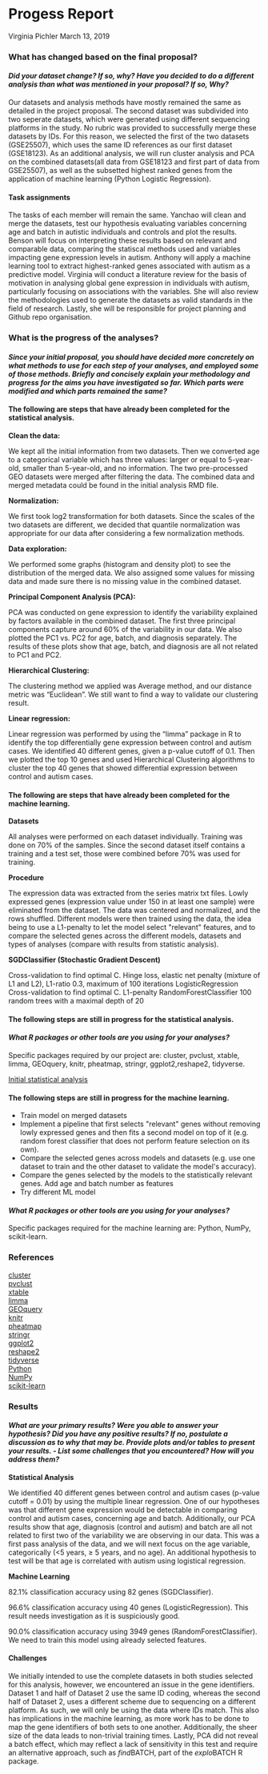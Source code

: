 Progess Report
================
Virginia Pichler
March 13, 2019


### What has changed based on the final proposal?

#### *Did your dataset change? If so, why? Have you decided to do a different analysis than what was mentioned in your proposal? If so, Why?*
Our datasets and analysis methods have mostly remained the same as detailed in the project proposal. The second dataset was subdivided into two seperate datasets, which were generated using different sequencing platforms in the study. No rubric was provided to successfully merge these datasets by IDs. For this reason, we selected the first of the two datasets (GSE25507), which uses the same ID references as our first dataset (GSE18123).  As an additional analysis, we will run cluster analysis and PCA on the combined datasets(all data from GSE18123 and first part of data from GSE25507), as well as the subsetted highest ranked genes from the application of machine learning (Python Logistic Regression).  

#### Task assignments

The tasks of each member will remain the same. Yanchao will clean and merge the datasets, test our hypothesis evaluating variables concerning age and batch in autistic individuals and controls and plot the results. Benson will focus on interpreting these results based on relevant and comparable data, comparing the statiscal methods used and variables impacting gene expression levels in autism. Anthony will apply a machine learning tool to extract highest-ranked genes associated with autism as a predictive model. Virginia will conduct a literature review for the basis of motivation in analysing global gene expression in individuals with autism, particularly focusing on associations with the variables. She will also review the methodologies used to generate the datasets as valid standards in the field of research. Lastly, she will be responsible for project planning and Github repo organisation.    


### What is the progress of the analyses?

#### *Since your initial proposal, you should have decided more concretely on what methods to use for each step of your analyses, and employed some of those methods. Briefly and concisely explain your methodology and progress for the aims you have investigated so far. Which parts were modified and which parts remained the same?*

#### The following are steps that have already been completed for the statistical analysis.     


**Clean the data:**

We kept all the initial information from two datasets. Then we converted age to a categorical variable which has three values: larger or equal to 5-year-old, smaller than 5-year-old, and no information. The two pre-processed GEO datasets were merged after filtering the data. The combined data and merged metadata could be found in the initial analysis RMD file.

**Normalization:**

We first took log2 transformation for both datasets. Since the scales of the two datasets are different, we decided that quantile normalization was appropriate for our data after considering a few normalization methods.

**Data exploration:**

We performed some graphs (histogram and density plot) to see the distribution of the merged data. We also assigned some values for missing data and made sure there is no missing value in the combined dataset. 

**Principal Component Analysis (PCA):**

PCA was conducted on gene expression to identify the variability explained by factors available in the combined dataset. The first three principal components capture around 60% of the variability in our data. We also plotted the PC1 vs. PC2 for age, batch, and diagnosis separately. The results of these plots show that age, batch, and diagnosis are all not related to PC1 and PC2. 

**Hierarchical Clustering:**

The clustering method we applied was Average method, and our distance metric was “Euclidean”. We still want to find a way to validate our clustering result. 

**Linear regression:**

Linear regression was performed by using the “limma” package in R to identify the top differentially gene expression between control and autism cases. We identified 40 different genes, given a p-value cutoff of 0.1. Then we plotted the top 10 genes and used Hierarchical Clustering algorithms to cluster the top 40 genes that showed differential expression between control and autism cases.    

#### The following are steps that have already been completed for the machine learning.

**Datasets**

All analyses were performed on each dataset individually. Training was done on 70% of the samples. Since the second dataset itself contains a training and a test set, those were combined before 70% was used for training.

**Procedure**

The expression data was extracted from the series matrix txt files. Lowly expressed genes (expression value under 150 in at least one sample) were eliminated from the dataset. The data was centered and normalized, and the rows shuffled. Different models were then trained using the data, the idea being to use a L1-penalty to let the model select "relevant" features, and to compare the selected genes across the different models, datasets and types of analyses (compare with results from statistic analysis).

**SGDClassifier (Stochastic Gradient Descent)**

Cross-validation to find optimal C.
Hinge loss, elastic net penalty (mixture of L1 and L2), L1-ratio 0.3, maximum of 100 iterations
LogisticRegression
Cross-validation to find optimal C.
L1-penalty
RandomForestClassifier
100 random trees with a maximal depth of 20     



#### The following steps are still in progress for the statistical analysis.


#### *What R packages or other tools are you using for your analyses?*

Specific packages required by our project are: cluster, pvclust, xtable, limma, GEOquery, knitr, pheatmap, stringr, ggplot2,reshape2, tidyverse.    


[Initial statistical analysis](https://github.com/STAT540-UBC/Repo_team_Y0ung-parents_W2019/blob/master/Progress%20Report/Initial_analysis.md)    



#### The following steps are still in progress for the machine learning.

- Train model on merged datasets
- Implement a pipeline that first selects "relevant" genes without removing lowly expressed genes and then fits a second model on top of it (e.g. random forest classifier that does not perform feature selection on its own).
- Compare the selected genes across models and datasets (e.g. use one dataset to train and the other dataset to validate the model's accuracy).
- Compare the genes selected by the models to the statistically relevant genes.
Add age and batch number as features
- Try different ML model

#### *What R packages or other tools are you using for your analyses?*

Specific packages required for the machine learning are: Python, NumPy, scikit-learn.    


### References

[cluster](https://cran.r-project.org/web/packages/cluster/cluster.pdf)   
[pvclust](https://cran.r-project.org/web/packages/pvclust/pvclust.pdf)   
[xtable](https://cran.r-project.org/web/packages/xtable/xtable.pdf)   
[limma](https://www.bioconductor.org/packages/devel/bioc/vignettes/limma/inst/doc/usersguide.pdf)   
[GEOquery](https://github.com/seandavi/GEOquery)   
[knitr](https://cran.r-project.org/web/packages/knitr/knitr.pdf)   
[pheatmap](https://cran.r-project.org/web/packages/pheatmap/pheatmap.pdf)   
[stringr](https://cran.r-project.org/web/packages/stringr/stringr.pdf)     
[ggplot2](https://cran.r-project.org/web/packages/ggplot2/ggplot2.pdf)   
[reshape2](https://cran.r-project.org/web/packages/reshape2/reshape2.pdf)   
[tidyverse](https://cran.r-project.org/web/packages/tidyverse/index.html)   
[Python](https://www.python.org/)    
[NumPy](http://www.numpy.org/)    
[scikit-learn](https://scikit-learn.org/stable/index.html)       


### Results

#### *What are your primary results? Were you able to answer your hypothesis? Did you have any positive results? If no, postulate a discussion as to why that may be. Provide plots and/or tables to present your results. - List some challenges that you encountered? How will you address them?*    


**Statistical Analysis**

We identified 40 different genes between control and autism cases (p-value cutoff = 0.01) by using the multiple linear regression. One of our hypotheses was that different gene expression would be detectable in comparing control and autism cases, concerning age and batch. Additionally, our PCA results show that age, diagnosis (control and autism) and batch are all not related to first two of the variability we are observing in our data. This was a first pass analysis of the data, and we will next focus on the age variable, categorically (<5 years, ≥ 5 years, and no age). An additional hypothesis to test will be that age is correlated with autism using logistical regression.     

**Machine Learning**

82.1% classification accuracy using 82 genes (SGDClassifier).

96.6% classification accuracy using 40 genes (LogisticRegression). This result needs investigation as it is suspiciously good.

90.0% classification accuracy using 3949 genes (RandomForestClassifier). We need to train this model using already selected features.   


#### Challenges
 
 We initially intended to use the complete datasets in both studies selected for this analysis, however, we encountered an issue in the gene identifiers. Dataset 1 and half of Dataset 2 use the same ID coding, whereas the second half of Dataset 2, uses a different scheme due to sequencing on a different platform. As such, we will only be using the data where IDs match. This also has implications in the machine learning, as more work has to be done to map the gene identifiers of both sets to one another. Additionally, the sheer size of the data leads to non-trivial training times. Lastly, PCA did not reveal a batch effect, which may reflect a lack of sensitivity in this test and require an alternative approach, such as *find*BATCH, part of the *explo*BATCH R package. 
 